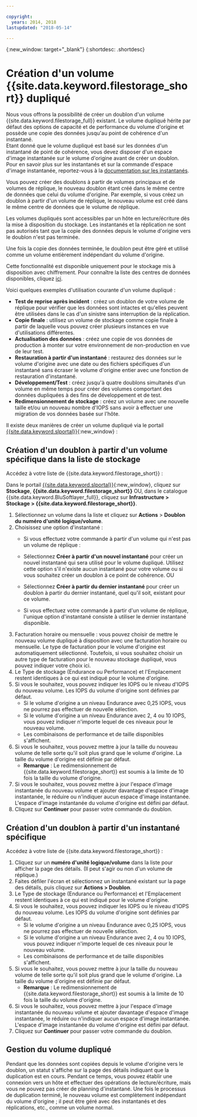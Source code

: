 ```yaml
---

copyright:
  years: 2014, 2018
lastupdated: "2018-05-14"

---
```

{:new_window: target="_blank"}
{:shortdesc: .shortdesc}

# Création d'un volume {{site.data.keyword.filestorage_short}} dupliqué

Nous vous offrons la possibilité de créer un doublon d'un volume {{site.data.keyword.filestorage_full}} existant. Le volume dupliqué hérite par défaut des options de capacité et de performance du volume d'origine et possède une copie des données jusqu'au point de cohérence d'un instantané.   
Etant donné que le volume dupliqué est basé sur les données d'un instantané de point de cohérence, vous devez disposer d'un espace d'image instantanée sur le volume d'origine avant de créer un doublon. Pour en savoir plus sur les instantanés et sur la commande d'espace d'image instantanée, reportez-vous à la [documentation sur les instantanés](snapshots.html).

Vous pouvez créer des doublons à partir de volumes principaux et de volumes de réplique, le nouveau doublon étant créé dans le même centre de données que celui du volume d'origine. Par exemple, si vous créez un doublon à partir d'un volume de réplique, le nouveau volume est créé dans le même centre de données que le volume de réplique.    

Les volumes dupliqués sont accessibles par un hôte en lecture/écriture dès la mise à disposition du stockage. Les instantanés et la réplication ne sont pas autorisés tant que la copie des données depuis le volume d'origine vers le doublon n'est pas terminée. 

Une fois la copie des données terminée, le doublon peut être géré et utilisé comme un volume entièrement indépendant du volume d'origine. 

Cette fonctionnalité est disponible uniquement pour le stockage mis à disposition avec chiffrement. Pour connaître la liste des centres de données disponibles, cliquez [ici](new-ibm-block-and-file-storage-location-and-features.html). 

Voici quelques exemples d'utilisation courante d'un volume dupliqué :
  - **Test de reprise après incident** : créez un doublon de votre volume de réplique pour vérifier que les données sont intactes et qu'elles peuvent être utilisées dans le cas d'un sinistre sans interruption de la réplication. 
  - **Copie finale** : utilisez un volume de stockage comme copie finale à partir de laquelle vous pouvez créer plusieurs instances en vue d'utilisations différentes. 
  - **Actualisation des données** : créez une copie de vos données de production à monter sur votre environnement de non-production en vue de leur test. 
  - **Restauration à partir d'un instantané** : restaurez des données sur le volume d'origine avec une date ou des fichiers spécifiques d'un instantané sans écraser le volume d'origine entier avec une fonction de restauration d'instantané. 
  - **Développement/Test** : créez jusqu'à quatre doublons simultanés d'un volume en même temps pour créer des volumes comportant des données dupliquées à des fins de développement et de test. 
  - **Redimensionnement de stockage** : créez un volume avec une nouvelle taille et/ou un nouveau nombre d'IOPS sans avoir à effectuer une migration de vos données basée sur l'hôte.  
	

Il existe deux manières de créer un volume dupliqué via le portail [{{site.data.keyword.slportal}}](https://control.softlayer.com/){:new_window} : 

## Création d'un doublon à partir d'un volume spécifique dans la liste de stockage

Accédez à votre liste de {{site.data.keyword.filestorage_short}} :

Dans le portail [{{site.data.keyword.slportal}}](https://control.softlayer.com/){:new_window}, cliquez sur **Stockage**, **{{site.data.keyword.filestorage_short}}** OU, dans le catalogue {{site.data.keyword.BluSoftlayer_full}}, cliquez sur **Infrastructure > Stockage > {{site.data.keyword.filestorage_short}}**. 

1.	Sélectionnez un volume dans la liste et cliquez sur **Actions** > **Doublon du numéro d'unité logique/volume**. 
2.	Choisissez une option d'instantané : 
    -	Si vous effectuez votre commande à partir d'un volume qui n'est pas un volume de réplique :
      -	Sélectionnez **Créer à partir d'un nouvel instantané** pour créer un nouvel instantané qui sera utilisé pour le volume dupliqué. Utilisez cette option s'il n'existe aucun instantané pour votre volume ou si vous souhaitez créer un doublon à ce point de cohérence. OU 

      -	Sélectionnez **Créer à partir du dernier instantané** pour créer un doublon à partir du dernier instantané, quel qu'il soit, existant pour ce volume. 
    -	Si vous effectuez votre commande à partir d'un volume de réplique, l'unique option d'instantané consiste à utiliser le dernier instantané disponible. 
3.	Facturation horaire ou mensuelle : vous pouvez choisir de mettre le nouveau volume dupliqué à disposition avec une facturation horaire ou mensuelle. Le type de facturation pour le volume d'origine est automatiquement sélectionné. Toutefois, si vous souhaitez choisir un autre type de facturation pour le nouveau stockage dupliqué, vous pouvez indiquer votre choix ici. 
4. 	Le Type de stockage (Endurance ou Performance) et l'Emplacement restent identiques à ce qui est indiqué pour le volume d'origine. 
5.	Si vous le souhaitez, vous pouvez indiquer les IOPS ou le niveau d'IOPS du nouveau volume. Les IOPS du volume d'origine sont définies par défaut. 
      -	Si le volume d'origine a un niveau Endurance avec 0,25 IOPS, vous ne pourrez pas effectuer de nouvelle sélection. 
      -	Si le volume d'origine a un niveau Endurance avec 2, 4 ou 10 IOPS, vous pouvez indiquer n'importe lequel de ces niveaux pour le nouveau volume. 
      -	Les combinaisons de performance et de taille disponibles s'affichent. 
6.	Si vous le souhaitez, vous pouvez mettre à jour la taille du nouveau volume de telle sorte qu'il soit plus grand que le volume d'origine. La taille du volume d'origine est définie par défaut. 
  	-	**Remarque** : Le redimensionnement de {{site.data.keyword.filestorage_short}} est soumis à la limite de 10 fois la taille du volume d'origine. 
7.	Si vous le souhaitez, vous pouvez mettre à jour l'espace d'image instantanée du nouveau volume et ajouter davantage d'espace d'image instantanée, le réduire ou n'indiquer aucun espace d'image instantanée. L'espace d'image instantanée du volume d'origine est défini par défaut. 
8.	Cliquez sur **Continuer** pour passer votre commande du doublon. 



## Création d'un doublon à partir d'un instantané spécifique

Accédez à votre liste de {{site.data.keyword.filestorage_short}} :

1.	Cliquez sur un **numéro d'unité logique/volume** dans la liste pour afficher la page des détails. (Il peut s'agir ou non d'un volume de réplique.) 
2.	Faites défiler l'écran et sélectionnez un instantané existant sur la page des détails, puis cliquez sur **Actions > Doublon**.   
3.	Le Type de stockage (Endurance ou Performance) et l'Emplacement restent identiques à ce qui est indiqué pour le volume d'origine. 
4.	Si vous le souhaitez, vous pouvez indiquer les IOPS ou le niveau d'IOPS du nouveau volume. Les IOPS du volume d'origine sont définies par défaut. 
      - Si le volume d'origine a un niveau Endurance avec 0,25 IOPS, vous ne pourrez pas effectuer de nouvelle sélection. 
      - Si le volume d'origine a un niveau Endurance avec 2, 4 ou 10 IOPS, vous pouvez indiquer n'importe lequel de ces niveaux pour le nouveau volume. 
      - Les combinaisons de performance et de taille disponibles s'affichent. 
5.	Si vous le souhaitez, vous pouvez mettre à jour la taille du nouveau volume de telle sorte qu'il soit plus grand que le volume d'origine. La taille du volume d'origine est définie par défaut. 
      - **Remarque** : Le redimensionnement de {{site.data.keyword.filestorage_short}} est soumis à la limite de 10 fois la taille du volume d'origine. 
6.	Si vous le souhaitez, vous pouvez mettre à jour l'espace d'image instantanée du nouveau volume et ajouter davantage d'espace d'image instantanée, le réduire ou n'indiquer aucun espace d'image instantanée. L'espace d'image instantanée du volume d'origine est défini par défaut. 
7.	Cliquez sur **Continuer** pour passer votre commande du doublon. 


## Gestion du volume dupliqué

Pendant que les données sont copiées depuis le volume d'origine vers le doublon, un statut s'affiche sur la page des détails indiquant que la duplication est en cours. Pendant ce temps, vous pouvez établir une connexion vers un hôte et effectuer des opérations de lecture/écriture, mais vous ne pouvez pas créer de planning d'instantané. Une fois le processus de duplication terminé, le nouveau volume est complètement indépendant du volume d'origine ; il peut être géré avec des instantanés et des réplications, etc., comme un volume normal. 
